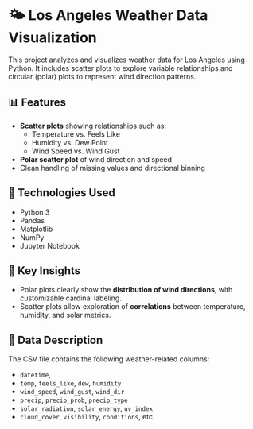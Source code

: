 # 🌤️ Los Angeles Weather Data Visualization

This project analyzes and visualizes weather data for Los Angeles using Python. It includes scatter plots to explore variable relationships 
and circular (polar) plots to represent wind direction patterns.

## 📊 Features

- **Scatter plots** showing relationships such as:
  - Temperature vs. Feels Like
  - Humidity vs. Dew Point
  - Wind Speed vs. Wind Gust
- **Polar scatter plot** of wind direction and speed
- Clean handling of missing values and directional binning

## 🧪 Technologies Used

- Python 3
- Pandas
- Matplotlib
- NumPy
- Jupyter Notebook

## 📌 Key Insights

- Polar plots clearly show the **distribution of wind directions**, with customizable cardinal labeling.
- Scatter plots allow exploration of **correlations** between temperature, humidity, and solar metrics.

## 📂 Data Description

The CSV file contains the following weather-related columns:
- `datetime`,
- `temp`, `feels_like`, `dew`, `humidity`
- `wind_speed`, `wind_gust`, `wind_dir`
- `precip`, `precip_prob`, `precip_type`
- `solar_radiation`, `solar_energy`, `uv_index`
- `cloud_cover`, `visibility`, `conditions`, etc.

